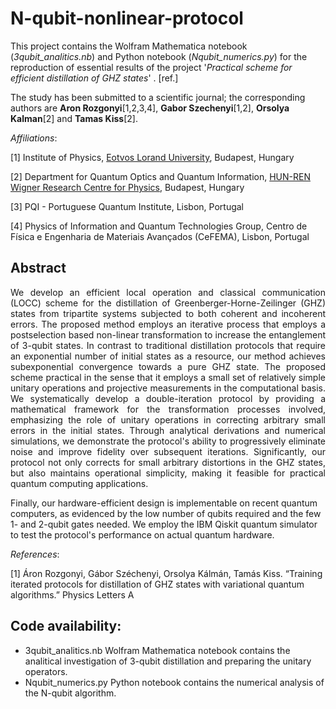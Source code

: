 # N-qubit-nonlinear-protocol

This project contains the Wolfram Mathematica notebook (*3qubit_analitics.nb*) and Python notebook (*Nqubit_numerics.py*) for the reproduction of essential results of the project '*Practical scheme for efficient distillation of GHZ states*' . [ref.]

The study has been submitted to a scientific journal; the corresponding authors are **Aron Rozgonyi**[1,2,3,4], **Gabor Szechenyi**[1,2], **Orsolya Kalman**[2] and **Tamas Kiss**[2].

*Affiliations*:

[1] Institute of Physics, [Eotvos Lorand University](https://www.elte.hu/en/), Budapest, Hungary

[2] Department for Quantum Optics and Quantum Information, [HUN-REN Wigner Research Centre for Physics](https://wigner.hu/en/news), Budapest, Hungary

[3] PQI - Portuguese Quantum Institute, Lisbon, Portugal

[4] Physics of Information and Quantum Technologies Group, Centro de Física e Engenharia de Materiais Avançados (CeFEMA), Lisbon, Portugal

## Abstract

<p align="justify">
We develop an efficient local operation and classical communication (LOCC) scheme for the distillation of Greenberger-Horne-Zeilinger (GHZ) states from tripartite systems subjected to both coherent and incoherent errors. The proposed method employs an iterative process that employs a postselection based non-linear transformation to increase the entanglement of 3-qubit states. In contrast to traditional distillation protocols that require an exponential number of initial states as a resource, our method achieves subexponential convergence towards a pure GHZ state. The proposed scheme practical in the sense that it employs a small set of relatively simple unitary operations and projective measurements in the computational basis.
We systematically develop a double-iteration protocol by providing a mathematical framework for the transformation processes involved, emphasizing the role of unitary operations in correcting arbitrary small errors in the initial states. Through analytical derivations and numerical simulations, we demonstrate the protocol's ability to progressively eliminate noise and improve fidelity over subsequent iterations.
Significantly, our protocol not only corrects for small arbitrary distortions in the GHZ states, but also maintains operational simplicity, making it feasible for practical quantum computing applications. 
  
Finally, our hardware-efficient design is implementable on recent quantum computers, as evidenced by the low number of qubits required and the few 1- and 2-qubit gates needed. We employ the IBM Qiskit quantum simulator to test the protocol's performance on actual quantum hardware.
</p>

*References*:

[1] Áron Rozgonyi, Gábor Széchenyi, Orsolya Kálmán, Tamás Kiss. “Training iterated protocols for distillation of GHZ states with variational quantum algorithms.” Physics Letters A

## Code availability:
* 3qubit_analitics.nb Wolfram Mathematica notebook contains the analitical investigation of 3-qubit distillation and preparing the unitary operators.
* Nqubit_numerics.py Python notebook contains the numerical analysis of the N-qubit algorithm.
